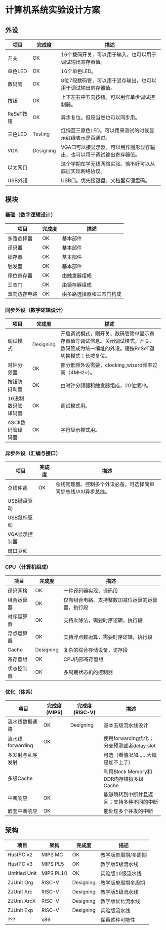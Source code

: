 # 计算机系统实验设计方案

## 外设

| 项目 | 完成度 | 描述 |
|------|--------|------|
| 开关 | OK | 16个拨码开关，可以用于输入，也可以用于调试输出寄存器值。 |
| 单色LED | OK | 16个单色LED。 |
| 数码管 | OK | 8位7段数码管，可以用于显存输出，也可以用于调试输出寄存器值。 |
| 按钮 | OK | 上下左右中五向按钮。可以用作单步调试控制器。 |
| ReSeT按钮 | OK | 异步复位。但是当然也可以同步用。 |
| 三色LED | Testing | 红绿蓝三原色LED。可以用来测试的时候显示红绿表示是否通过。 |
| VGA | Designing | VGA口可以接显示器，可以用作图形显存输出，也可以用于调试输出寄存器值。 |
| 以太网口 | | 这个学期在学无线网络实验。搞不好可以从底层实现网络协议。 |
| USB外设 | | USB口。优先接键盘。文档里有键盘码。 |

## 模块

### 基础（数字逻辑设计）

| 项目 | 完成度 | 描述 |
|------|--------|------|
| 多路选择器 | OK | 基本部件 |
| 译码器 | OK | 基本部件 |
| 锁存器 | OK | 基本部件 |
| 触发器 | OK | 基本部件 |
| 移位寄存器 | OK | 由触发器组成 |
| 三态门 | OK | 由锁存器组成 |
| 双向访存电路 | OK | 由多路选择器和三态门构成 |

### 同步外设（数字逻辑设计）

| 项目 | 完成度 | 描述 |
|------|--------|------|
| 调试模式 | Designing | 开启调试模式，则开关、数码管简单显示寄存器值等调试信息。关闭调试模式，开关、数码管成为统一编址的外设。短按ReSeT键切换模式；长按复位。 |
| 时钟分频器 | OK | 部分低频外设需要，clocking_wizard频率过高（4MHz+）。 |
| 按钮防抖动器 | OK | 由时钟分频器和触发器组成，20位缓冲。 |
| 16进制数码管译码器 | OK | 调试模式用。|
| ASCII数码管译码器 | OK | 字符显示模式用。 |

### 异步外设（汇编与接口）

| 项目 | 完成度 | 描述 |
|------|--------|------|
| 总线仲裁 | OK | 总线管理器。控制多个外设必备。可选择简单同步总线/AXI异步总线。 |
| USB键盘驱动 | | |
| USB鼠标驱动 | | |
| VGA显示控制器 | | |
| 串口驱动 | | |

### CPU（计算机组成）

| 项目 | 完成度 | 描述 |
|------|--------|------|
| 译码网格 | OK | 一种译码器实现，译码段 |
| 组合运算器 | OK | 仅有组合电路、支持整数加减位运算的运算器，执行段 |
| 时序运算器 | OK | 支持乘除法，需要时序逻辑，执行段 |
| 浮点运算器 | OK | 支持浮点数运算，需要时序逻辑，执行段 |
| Cache | Designing | 复杂的综合存储设备，访存段 |
| 寄存器组 | OK | CPU内部寄存器组 |
| 状态控制器 | OK | 多周期状态机的控制器 |

### 优化（体系）

| 项目 | 完成度(MIPS) | 完成度(RISC-V) | 描述 |
|------|---------------|----------------|------|
| 流水线数据通路 | OK | Designing | 基本五级流水线设计 |
| 流水线forwarding | OK |  | 使用forwarding优化；分支预测或者delay slot |
| 多发射与乱序发射 | | | 可选（看情况加……大概是加不上了） |
| 多级Cache |  |  | 利用Block Memory和DDR内存模拟多级Cache |
| 中断响应 | OK |  | 能够跳转到中断并且返回；支持多种不同的中断 |
| 嵌套中断响应 | OK | | 能处理多个并发的中断 |

## 架构

| 项目 | 架构 | 完成度 | 描述 |
|------|-------|--------|------|
| HustPC v2 | MIPS MC | OK | 教学版单周期/多周期 |
| HustPC v3 | MIPS PL5 | OK | 教学版5级流水线 |
| Untitled Unit | MIPS PL10 | OK | 实验版10级流水线 |
| ZJUnit Org | RISC-V | Designing | 教学版单周期多周期 |
| ZJUnit Arc | RISC-V | Designing | 教学版5级流水线 |
| ZJUnit ArcX | RISC-V | Designing | 教学版优化流水线 |
| ZJUnit Exp | RISC-V | Designing | 实验版流水线 |
| ??? | x86 | | 保留这种可能性 |






